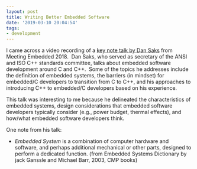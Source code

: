```yaml
---
layout: post
title: Writing Better Embedded Software
date: '2019-03-10 20:04:54'
tags:
- development
---
```


I came across a video recording of a [key note talk by Dan Saks](https://isocpp.org/blog/2019/03/writing-better-embedded-software-dan-saks-keynote-meeting-embedded-2018) from Meeting Embedded 2018. &nbsp;Dan Saks, who served as secretary of the ANSI and ISO C++ standards committee, talks about embedded software development around C and C++. &nbsp;Some of the topics he addresses include the definition of embedded systems, the barriers (in mindset) for embedded/C developers to transition from C to C++, and his approaches to introducing C++ to embedded/C developers based on his experience.

This talk was interesting to me because he delineated the characteristics of embedded systems, design considerations that embedded software developers typically consider (e.g., power budget, thermal effects), and how/what embedded software developers think.

One note from his talk:

- _Embedded System_ is a combination of computer hardware and software, and perhaps additional mechanical or other parts, designed to perform a dedicated function. (from Embedded Systems Dictionary by jack Ganssle and Michael Barr, 2003, CMP books)
